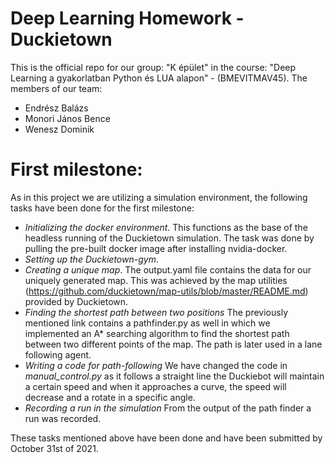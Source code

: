 # Deep Learning Homework - Duckietown
This is the official repo for our group: "K épület" in the course: "Deep Learning a gyakorlatban Python és LUA alapon" - (BMEVITMAV45). The members of our team:
- Endrész Balázs
- Monori János Bence
- Wenesz Dominik

# First milestone:
As in this project we are utilizing a simulation environment, the following tasks have been done for the first milestone:
- *Initializing the docker environment*. This functions as the base of the headless running of the Duckietown simulation. The task was done by pulling the pre-built docker image after installing nvidia-docker.
- *Setting up the Duckietown-gym*. 
- *Creating a unique map*. The output.yaml file contains the data for our uniquely generated map. This was achieved by the map utilities (https://github.com/duckietown/map-utils/blob/master/README.md) provided by Duckietown.
- *Finding the shortest path between two positions* The previously mentioned link contains a pathfinder.py as well in which we implemented an A* searching algorithm to find the shortest path between two different points of the map. The path is later used in a lane following agent.
- *Writing a code for path-following* We have changed the code in *manual_control.py* as it follows a straight line the Duckiebot will maintain a certain speed and when it approaches a curve, the speed will decrease and a rotate in a specific angle.
- *Recording a run in the simulation* From the output of the path finder a run was recorded. 

These tasks mentioned above have been done and have been submitted by October 31st of 2021.
